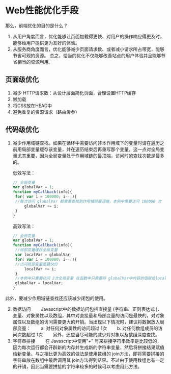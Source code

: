 # Web性能优化手段

那么，前端优化的目的是什么 ?

1. 从用户角度而言，优化能够让页面加载得更快、对用户的操作响应得更及时，能够给用户提供更为友好的体验。
2. 从服务商角度而言，优化能够减少页面请求数、或者减小请求所占带宽，能够节省可观的资源。
   总之，恰当的优化不仅能够改善站点的用户体验并且能够节省相当的资源利用。

## 页面级优化

1. 减少 HTTP请求数：从设计层面简化页面，合理设置HTTP缓存
2. 懒加载
3. 将CSS放在HEAD中
4. 避免重复的资源请求（路由传参）

## 代码级优化

1. 减少作用域链查找。如果在循环中需要访问非本作用域下的变量时请在遍历之前用局部变量缓存该变量，并在遍历结束后再重写那个变量，这一点对全局变量尤其重要，因为全局变量处于作用域链的最顶端，访问时的查找次数是最多的。

   低效写法：

   ```javascript
   // 全局变量 
   var globalVar = 1; 
   function myCallback(info){ 
   	for( var i = 100000; i--;){ 
   	//每次访问 globalVar 都需要查找到作用域链最顶端，本例中需要访问 100000 次 
   		globalVar += i; 
   	}
   } 
   ```

   高效写法：

   ```javascript
   // 全局变量 
   var globalVar = 1; 
   function myCallback(info){ 
   	//局部变量缓存全局变量 
   	var localVar = globalVar; 
   	for( var i = 100000; i--;){ 
   	//访问局部变量是最快的 
   		localVar += i; 
   	} 
   	//本例中只需要访问 2次全局变量 在函数中只需要将 globalVar中内容的值赋给localVar 中区
   	globalVar = localVar; 
   }
   ```

此外，要减少作用域链查找还应该减少闭包的使用。

2. 数据访问
   　　Javascript中的数据访问包括直接量 (字符串、正则表达式 )、变量、对象属性以及数组，其中对直接量和局部变量的访问是最快的，对对象属性以及数组的访问需要更大的开销。当出现以下情况时，建议将数据放入局部变量：
   　　a. 对任何对象属性的访问超过 1次
   　　b. 对任何数组成员的访问次数超过 1次
   　　另外，还应当尽可能的减少对对象以及数组深度查找。
3. 字符串拼接
   　　在 Javascript中使用"+" 号来拼接字符串效率是比较低的，因为每次运行都会开辟新的内存并生成新的字符串变量，然后将拼接结果赋值给新变量。与之相比更为高效的做法是使用数组的 join方法，即将需要拼接的字符串放在数组中最后调用其 join方法得到结果。不过由于使用数组也有一定的开销，因此当需要拼接的字符串较多的时候可以考虑用此方法。
